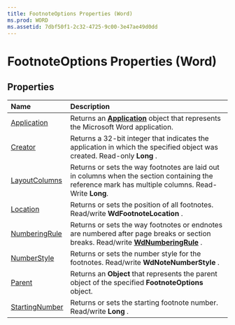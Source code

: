 ```yaml
---
title: FootnoteOptions Properties (Word)
ms.prod: WORD
ms.assetid: 7dbf50f1-2c32-4725-9c00-3e47ae49d0dd
---
```



# FootnoteOptions Properties (Word)

## Properties



|**Name**|**Description**|
|:-----|:-----|
|[Application](footnoteoptions-application-property-word.md)|Returns an  **[Application](application-object-word.md)** object that represents the Microsoft Word application.|
|[Creator](footnoteoptions-creator-property-word.md)|Returns a 32-bit integer that indicates the application in which the specified object was created. Read-only  **Long** .|
|[LayoutColumns](footnoteoptions-layoutcolumns-property-word.md)|Returns or sets the way footnotes are laid out in columns when the section containing the reference mark has multiple columns. Read-Write  **Long**.|
|[Location](footnoteoptions-location-property-word.md)|Returns or sets the position of all footnotes. Read/write  **WdFootnoteLocation** .|
|[NumberingRule](footnoteoptions-numberingrule-property-word.md)|Returns or sets the way footnotes or endnotes are numbered after page breaks or section breaks. Read/write  **[WdNumberingRule](wdnumberingrule-enumeration-word.md)** .|
|[NumberStyle](footnoteoptions-numberstyle-property-word.md)|Returns or sets the number style for the footnotes. Read/write  **WdNoteNumberStyle** .|
|[Parent](footnoteoptions-parent-property-word.md)|Returns an  **Object** that represents the parent object of the specified **FootnoteOptions** object.|
|[StartingNumber](footnoteoptions-startingnumber-property-word.md)|Returns or sets the starting footnote number. Read/write  **Long** .|

